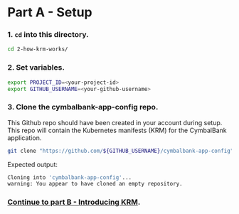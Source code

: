 # Part A - Setup  

### 1. **`cd` into this directory.**

```bash
cd 2-how-krm-works/
```

### 2. **Set variables.**

```bash
export PROJECT_ID=<your-project-id>
export GITHUB_USERNAME=<your-github-username>
```

### 3. **Clone the cymbalbank-app-config repo.** 

This Github repo should have been created in your account during setup. This repo will contain the Kubernetes manifests (KRM) for the CymbalBank application. 

```bash
git clone "https://github.com/${GITHUB_USERNAME}/cymbalbank-app-config"
```

Expected output: 

```bash
Cloning into 'cymbalbank-app-config'...
warning: You appear to have cloned an empty repository.
```

### **[Continue to part B - Introducing KRM](partB-introducing-krm.md)**.
